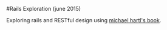 #Rails Exploration (june 2015)

Exploring rails and RESTful design using [michael hartl's book](https://www.railstutorial.org/book/beginning).
